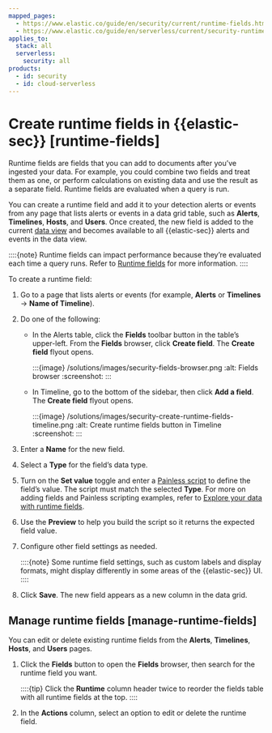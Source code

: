 ```yaml
---
mapped_pages:
  - https://www.elastic.co/guide/en/security/current/runtime-fields.html
  - https://www.elastic.co/guide/en/serverless/current/security-runtime-fields.html
applies_to:
  stack: all
  serverless:
    security: all
products:
  - id: security
  - id: cloud-serverless
---
```


# Create runtime fields in {{elastic-sec}} [runtime-fields]

Runtime fields are fields that you can add to documents after you’ve ingested your data. For example, you could combine two fields and treat them as one, or perform calculations on existing data and use the result as a separate field. Runtime fields are evaluated when a query is run.

You can create a runtime field and add it to your detection alerts or events from any page that lists alerts or events in a data grid table, such as **Alerts**, **Timelines**, **Hosts**, and **Users**. Once created, the new field is added to the current [data view](data-views-elastic-security.md) and becomes available to all {{elastic-sec}} alerts and events in the data view.

::::{note}
Runtime fields can impact performance because they’re evaluated each time a query runs. Refer to [Runtime fields](../../../manage-data/data-store/mapping/runtime-fields.md) for more information.
::::


To create a runtime field:

1. Go to a page that lists alerts or events (for example, **Alerts** or **Timelines** → **Name of Timeline**).
2. Do one of the following:

    * In the Alerts table, click the **Fields** toolbar button in the table’s upper-left. From the **Fields** browser, click **Create field**. The **Create field** flyout opens.

        :::{image} /solutions/images/security-fields-browser.png
        :alt: Fields browser
        :screenshot:
        :::

    * In Timeline, go to the bottom of the sidebar, then click **Add a field**. The **Create field** flyout opens.

        :::{image} /solutions/images/security-create-runtime-fields-timeline.png
        :alt: Create runtime fields button in Timeline
        :screenshot:
        :::

3. Enter a **Name** for the new field.
4. Select a **Type** for the field’s data type.
5. Turn on the **Set value** toggle and enter a [Painless script](../../../explore-analyze/scripting/modules-scripting-painless.md) to define the field’s value. The script must match the selected **Type**. For more on adding fields and Painless scripting examples, refer to [Explore your data with runtime fields](../../../explore-analyze/find-and-organize/data-views.md#runtime-fields).
6. Use the **Preview** to help you build the script so it returns the expected field value.
7. Configure other field settings as needed.

    ::::{note}
    Some runtime field settings, such as custom labels and display formats, might display differently in some areas of the {{elastic-sec}} UI.
    ::::

8. Click **Save**. The new field appears as a new column in the data grid.


## Manage runtime fields [manage-runtime-fields]

You can edit or delete existing runtime fields from the **Alerts**, **Timelines**, **Hosts**, and **Users** pages.

1. Click the **Fields** button to open the **Fields** browser, then search for the runtime field you want.

    ::::{tip}
    Click the **Runtime** column header twice to reorder the fields table with all runtime fields at the top.
    ::::

2. In the **Actions** column, select an option to edit or delete the runtime field.
